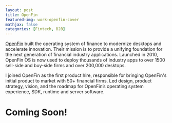 ```yaml
---
layout: post
title: OpenFin
featured-img: work-openfin-cover
mathjax: false
categories: [Fintech, B2B]
---
```


[OpenFin](https://openfin.co) built the operating system of finance to modernize desktops and accelerate innovation. Their mission is to provide a unifying foundation for the next generation of financial industry applications. Launched in 2010, OpenFin OS is now used to deploy thousands of industry apps to over 1500 sell-side and buy-side firms and over 200,000 desktops.

I joined OpenFin as the first product hire, responsible for bringing OpenFin's initial product to market with 50+ financial firms. Led design, product strategy, vision, and the roadmap for OpenFin’s operating system experience, SDK, runtime and server software. 

# Coming Soon!



